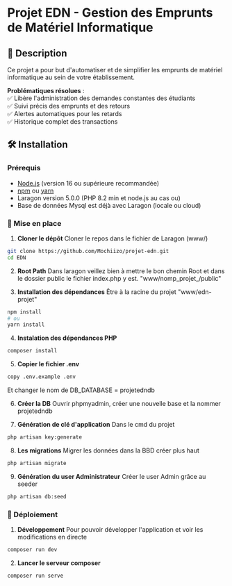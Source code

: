 # Projet EDN - Gestion des Emprunts de Matériel Informatique

## 📝 Description  
Ce projet a pour but d'automatiser et de simplifier les emprunts de matériel informatique au sein de votre établissement.  

**Problématiques résolues** :  
✅ Libère l'administration des demandes constantes des étudiants  
✅ Suivi précis des emprunts et des retours  
✅ Alertes automatiques pour les retards  
✅ Historique complet des transactions  

## 🛠 Installation  

### Prérequis  
- [Node.js](https://nodejs.org/) (version 16 ou supérieure recommandée)  
- [npm](https://www.npmjs.com/) ou [yarn](https://yarnpkg.com/)
- Laragon version 5.0.0 (PHP 8.2 min et node.js au cas ou)
- Base de données Mysql est déjà avec Laragon (locale ou cloud)

### 🚀 Mise en place  

1. **Cloner le dépôt**
Cloner le repos dans le fichier de Laragon (www/)  
```bash
git clone https://github.com/Mochiizo/projet-edn.git
cd EDN
```

2. **Root Path**
Dans laragon veillez bien à mettre le bon chemin Root et 
dans le dossier public le fichier index.php y est.
"www/nomp_projet_/public"

3. **Installation des dépendances**
Être à la racine du projet "www/edn-projet"
```bash
npm install
# ou
yarn install
```

4. **Instalation des dépendances PHP**
```bash
composer install
```

5. **Copier le fichier .env**
```bash
copy .env.example .env
```
Et changer le nom de DB_DATABASE = projetedndb

6. **Créer la DB**
Ouvrir phpmyadmin, créer une nouvelle base et la nommer projetedndb

7. **Génération de clé d'application**
Dans le cmd du projet
```bash
php artisan key:generate
```

8. **Les migrations**
Migrer les données dans la BBD créer plus haut
```bash
php artisan migrate
```
9. **Génération du user Administrateur**
Créer le user Admin grâce au seeder
```bash
php artisan db:seed
```

### 🚀 Déploiement

1. **Développement**
Pour pouvoir développer l'application et voir les modifications en directe
```bash
composer run dev
```

2. **Lancer le serveur composer**
```bash
composer run serve
```

